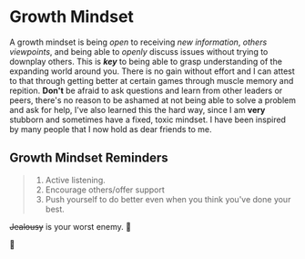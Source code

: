 # Growth Mindset

A growth mindset is being *open* to receiving _new information_, _others viewpoints_, and being able to _openly_ discuss issues without trying to downplay others. This is **_key_** to being able to grasp understanding of the expanding world around you. There is no gain without effort and I can attest to that through getting better at certain games through muscle memory and repition. **Don't** be afraid to ask questions and learn from other leaders or peers, there's no reason to be ashamed at not being able to solve a problem and ask for help, I've also learned this the hard way, since I am **very** stubborn and sometimes have a fixed, toxic mindset. I have been inspired by many people that I now hold as dear friends to me. 


## Growth Mindset Reminders
> <ol> 
>   <li> Active listening.</li>
>   <li> Encourage others/offer support</li> 
>   <li> Push yourself to do better even when you think you've done your best.</li>
> </ol>

<body>
  <strike>Jealousy</strike> is your worst enemy. <span>&#129497;</span> 
  <p>&#129312;</p> 
</body>
